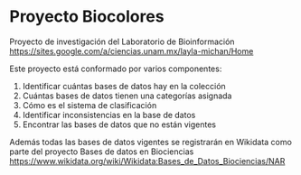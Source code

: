 # Proyecto Biocolores
Proyecto de investigación del Laboratorio de Bioinformación https://sites.google.com/a/ciencias.unam.mx/layla-michan/Home


Este proyecto está conformado por varios componentes:
1. Identificar cuántas bases de datos hay en la colección
2. Cuántas bases de datos tienen una categorías asignada
3. Cómo es el sistema de clasificación
4. Identificar inconsistencias en la base de datos
5. Encontrar las bases de datos que no están vigentes


Además todas las bases de datos vigentes se registrarán en Wikidata como parte del proyecto Bases de datos en Biociencias https://www.wikidata.org/wiki/Wikidata:Bases_de_Datos_Biociencias/NAR

